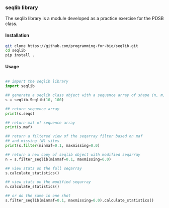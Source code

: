 ### seqlib library 

The seqlib library is a module developed as a practice exercise for the 
PDSB class. 

#### Installation

```bash
git clone https://github.com/programming-for-bio/seqlib.git
cd seqlib
pip install .
```


#### Usage

```python

## import the seqlib library
import seqlib

## generate a seqlib class object with a sequence array of shape (n, m) 
s = seqlib.Seqlib(10, 100)

## return sequence array
print(s.seqs)

## return maf of sequence array
print(s.maf)

## return a filtered view of the seqarray filter based on maf
## and missing (N) sites
print(s.filter(minmaf=0.1, maxmissing=0.0)

## return a new copy of seqlib object with modified seqarray 
n = s.filter_seqlib(minmaf=0.1, maxmissing=0.0)

## view stats on the full seqarray
s.calculate_statistics()

## view stats on the modified seqarray
n.calculate_statistics()

## or do the same in one shot
s.filter_seqlib(minmaf=0.1, maxmissing=0.0).calculate_statistics()

```
